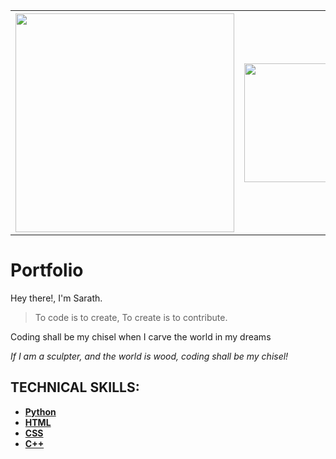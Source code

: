 
<table>
  <tr>
    <th><img src="https://groveonline.files.wordpress.com/2010/08/creation.jpg" width=350 ></th>
    <th><img src="https://2e86ta2n5u6g4fc8ua2jglkq-wpengine.netdna-ssl.com/wp-content/uploads/2015/11/universehands-730x400.jpg" width=350 height="190" ></th>
    <th><img src="http://userscontent2.emaze.com/images/cd00ebf6-89bd-44bb-8abd-6ddae328da48/b1db3d15-8c69-4a0f-aafe-cd34c7d6a4b1.jpg" width=310 ></th>
  </tr>

</table>


# Portfolio
Hey there!, I'm Sarath. 

>To code is to create, To create is to contribute.

Coding shall be my chisel when I carve the world in my dreams

<i>If I am a sculpter,
and the world is wood,
coding shall be my chisel!</i>

## TECHNICAL SKILLS:

* <a href="https://github.com/draker67/Python"><b>Python</b></a>
* <a href=""><b>HTML</b></a>
* <a href=""><b>CSS</b></a>
* <a href=""><b>C++</b></a>


